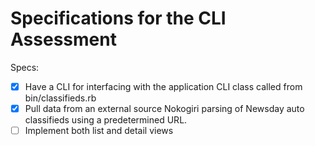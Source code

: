 # Specifications for the CLI Assessment

Specs:
- [x] Have a CLI for interfacing with the application
        CLI class called from bin/classifieds.rb
- [x] Pull data from an external source
        Nokogiri parsing of Newsday auto classifieds using a predetermined URL.
- [ ] Implement both list and detail views
